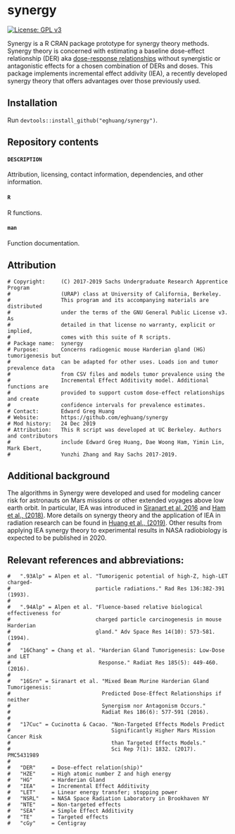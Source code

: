 # synergy

[![License: GPL v3](https://img.shields.io/badge/License-GPL%20v3-blue.svg)](https://www.gnu.org/licenses/gpl-3.0.en.html)  

Synergy is a R CRAN package prototype for synergy theory methods. Synergy theory is concerned with estimating a baseline dose-effect relationship (DER) aka [dose-response relationships](https://en.wikipedia.org/wiki/Dose%E2%80%93response_relationship) without synergistic or antagonistic effects for a chosen combination of DERs and doses. This package implements incremental effect addivity (IEA), a recently developed synergy theory that offers advantages over those previously used. 

## Installation
Run `devtools::install_github("eghuang/synergy")`.

## Repository contents

#### `DESCRIPTION`
Attribution, licensing, contact information, dependencies, and other information. 

#### `R`
R functions.

#### `man` 
Function documentation.

## Attribution

    # Copyright:     (C) 2017-2019 Sachs Undergraduate Research Apprentice Program
    #                (URAP) class at University of California, Berkeley.
    #                This program and its accompanying materials are distributed
    #                under the terms of the GNU General Public License v3. As
    #                detailed in that license no warranty, explicit or implied,
    #                comes with this suite of R scripts.
    # Package name:  synergy
    # Purpose:       Concerns radiogenic mouse Harderian gland (HG) tumorigenesis but 
    #                can be adapted for other uses. Loads ion and tumor prevalence data
    #                from CSV files and models tumor prevalence using the 
    #                Incremental Effect Additivity model. Additional functions are 
    #                provided to support custom dose-effect relationships and create 
    #                confidence intervals for prevalence estimates.
    # Contact:       Edward Greg Huang
    # Website:       https://github.com/eghuang/synergy
    # Mod history:   24 Dec 2019
    # Attribution:   This R script was developed at UC Berkeley. Authors and contributors
    #                include Edward Greg Huang, Dae Woong Ham, Yimin Lin, Mark Ebert,
    #                Yunzhi Zhang and Ray Sachs 2017-2019.

## Additional background
The algorithms in Synergy were developed and used for modeling cancer risk for astronauts on Mars missions or other extended voyages above low earth orbit. In particular, IEA was introduced in [Siranart et al. 2016](https://www.rrjournal.org/doi/full/10.1667/RR14411.1) and [Ham et al., (2018)](https://www.rrjournal.org/doi/full/10.1667/RR14948.1). More details on synergy theory and the application of IEA in radiation research can be found in [Huang et al., (2019)](https://link.springer.com/article/10.1007%2Fs00411-018-00774-x). Other results from applying IEA synergy theory to experimental results in NASA radiobiology is expected to be published in 2020.

## Relevant references and abbreviations:

    #   ".93Alp" = Alpen et al. "Tumorigenic potential of high-Z, high-LET charged-
    #                           particle radiations." Rad Res 136:382-391 (1993).
    #
    #   ".94Alp" = Alpen et al. "Fluence-based relative biological effectiveness for
    #                           charged particle carcinogenesis in mouse Harderian
    #                           gland." Adv Space Res 14(10): 573-581. (1994).
    #
    #   "16Chang" = Chang et al. "Harderian Gland Tumorigenesis: Low-Dose and LET
    #                            Response." Radiat Res 185(5): 449-460. (2016).
    #
    #   "16Srn" = Siranart et al. "Mixed Beam Murine Harderian Gland Tumorigenesis:
    #                             Predicted Dose-Effect Relationships if neither
    #                             Synergism nor Antagonism Occurs."
    #                             Radiat Res 186(6): 577-591 (2016).
    #
    #   "17Cuc" = Cucinotta & Cacao. "Non-Targeted Effects Models Predict
    #                                Significantly Higher Mars Mission Cancer Risk
    #                                than Targeted Effects Models."
    #                                Sci Rep 7(1): 1832. (2017). PMC5431989
    #
    #   "DER"     = Dose-effect relation(ship)"
    #   "HZE"     = High atomic number Z and high energy
    #   "HG"      = Harderian Gland
    #   "IEA"     = Incremental Effect Additivity
    #   "LET"     = Linear energy transfer; stopping power
    #   "NSRL"    = NASA Space Radiation Laboratory in Brookhaven NY
    #   "NTE"     = Non-targeted effects
    #   "SEA"     = Simple Effect Additivity
    #   "TE"      = Targeted effects
    #   "cGy"     = Centigray
    
